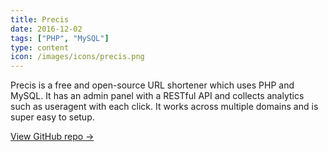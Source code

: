 ```yaml
---
title: Precis
date: 2016-12-02
tags: ["PHP", "MySQL"]
type: content
icon: /images/icons/precis.png
---
```


Precis is a free and open-source URL shortener which uses PHP and MySQL. It has an admin panel with a RESTful API and collects analytics such as useragent with each click. It works across multiple domains and is super easy to setup.

<!--more-->

[View GitHub repo &rarr;](https://github.com/AnandChowdhary/precis)

<div class="two-images">
	<div><img alt="" src="/images/open-source/precis1.png"></div>
	<div><img alt="" src="/images/open-source/precis2.png"></div>
</div>
<div class="two-images">
	<div><img alt="" src="/images/open-source/precis3.png"></div>
</div>